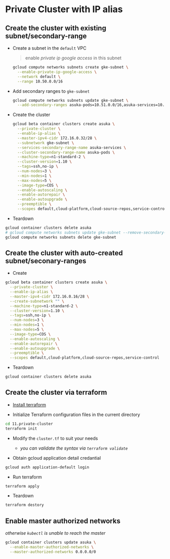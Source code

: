 # Private Cluster with IP alias

## Create the cluster with existing subnet/secondary-range

* Create a subnet in the `default` VPC

  > enable _private ip google access_ in this subnet

  ```sh
  gcloud compute networks subnets create gke-subnet \
    --enable-private-ip-google-access \
    --network default \
    --range 10.50.0.0/16
  ```

* Add secondary ranges to `gke-subnet`

  ```sh
  gcloud compute networks subnets update gke-subnet \
    --add-secondary-ranges asuka-pods=10.51.0.0/16,asuka-services=10.52.0.0/16
  ```

* Create the cluster

  ```sh
  gcloud beta container clusters create asuka \
    --private-cluster \
    --enable-ip-alias \
    --master-ipv4-cidr 172.16.0.32/28 \
    --subnetwork gke-subnet \
    --services-secondary-range-name asuka-services \
    --cluster-secondary-range-name asuka-pods \
    --machine-type=n1-standard-2 \
    --cluster-version=1.10 \
    --tags=ssh,no-ip \
    --num-nodes=3 \
    --min-nodes=1 \
    --max-nodes=5 \
    --image-type=COS \
    --enable-autoscaling \
    --enable-autorepair \
    --enable-autoupgrade \
    --preemptible \
    --scopes default,cloud-platform,cloud-source-repos,service-control
  ```

* Teardown

```sh
gcloud container clusters delete asuka
# gcloud compute networks subnets update gke-subnet --remove-secondary-ranges asuka-pods,asuka-services
gcloud compute networks subnets delete gke-subnet
```

## Create the cluster with auto-created subnet/seconary-ranges

* Create

```sh
gcloud beta container clusters create asuka \
  --private-cluster \
  --enable-ip-alias \
  --master-ipv4-cidr 172.16.0.16/28 \
  --create-subnetwork "" \
  --machine-type=n1-standard-2 \
  --cluster-version=1.10 \
  --tags=ssh,no-ip \
  --num-nodes=3 \
  --min-nodes=1 \
  --max-nodes=5 \
  --image-type=COS \
  --enable-autoscaling \
  --enable-autorepair \
  --enable-autoupgrade \
  --preemptible \
  --scopes default,cloud-platform,cloud-source-repos,service-control
```

* Teardown

```sh
gcloud container clusters delete asuka
```

## Create the cluster via terraform

* [Install terraform](https://www.terraform.io/intro/getting-started/install.html)

* Initialize Terraform configuration files in the current directory

```sh
cd 11.private-cluster
terraform init
```

* Modify the `cluster.tf` to suit your needs
  * _you can validate the syntax via `terraform validate`_

* Obtain gcloud application detail credantial

```sh
gcloud auth application-default login
```

* Run terraform

```sh
terraform apply
```

* Teardown

```sh
terraform destory
```

## Enable master authorized networks

_otherwise `kubectl` is unable to reach the master_

```sh
gcloud container clusters update asuka \
  --enable-master-authorized-networks \
  --master-authorized-networks 0.0.0.0/0
```